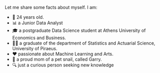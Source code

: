 Let me share some facts about myself. I am:

- 👶 24 years old.
- 📊 a Junior Data Analyst
- 🎓 a postgraduate Data Science student at Athens University of Economics and Business.
- 👩‍🎓 a graduate of the department of Statistics and Actuarial Science, University of Piraeus.
- ♥️  passionate about Machine Learning and Arts.
- 🐌 a proud mom of a pet snail, called Garry.
- 🔍 just a curious person seeking new knowledge 

<!---
justdepie/justdepie is a ✨ special ✨ repository because its `README.md` (this file) appears on your GitHub profile.
You can click the Preview link to take a look at your changes.
--->
